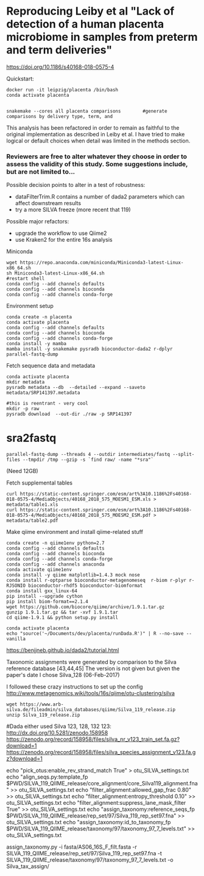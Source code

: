 # Reproducing Leiby et al "Lack of detection of a human placenta microbiome in samples from preterm and term deliveries"
https://doi.org/10.1186/s40168-018-0575-4


Quickstart:
```
docker run -it leipzig/placenta /bin/bash
conda activate placenta


snakemake --cores all placenta comparisons        #generate comparisons by delivery type, term, and 
```

This analysis has been refactored in order to remain as faithful to the original implementation as described in Leiby et al. I have tried to make logical or default choices when detail was limited in the methods section.

### Reviewers are free to alter whatever they choose in order to assess the validity of this study. Some suggestions include, but are not limited to...
Possible decision points to alter in a test of robustness:
- dataFilterTrim.R contains a number of dada2 parameters which can affect downstream results
- try a more SILVA freeze (more recent that 119)

Possible major refactors:
- upgrade the workflow to use Qiime2
- use Kraken2 for the entire 16s analysis


Miniconda
```
wget https://repo.anaconda.com/miniconda/Miniconda3-latest-Linux-x86_64.sh
sh Miniconda3-latest-Linux-x86_64.sh
#restart shell
conda config --add channels defaults
conda config --add channels bioconda
conda config --add channels conda-forge
```

Environment setup
```
conda create -n placenta
conda activate placenta
conda config --add channels defaults
conda config --add channels bioconda
conda config --add channels conda-forge
conda install -y mamba
mamba install -y snakemake pysradb bioconductor-dada2 r-dplyr parallel-fastq-dump
```

Fetch sequence data and metadata
```
conda activate placenta
mkdir metadata
pysradb metadata --db  --detailed --expand --saveto metadata/SRP141397.metadata

#this is reentrant - very cool
mkdir -p raw
pysradb download  --out-dir ./raw -p SRP141397
```

# sra2fastq
```
parallel-fastq-dump --threads 4 --outdir intermediates/fastq --split-files --tmpdir /tmp --gzip -s `find raw/ -name "*sra"`
```
(Need 12GB)

Fetch supplemental tables
```
curl https://static-content.springer.com/esm/art%3A10.1186%2Fs40168-018-0575-4/MediaObjects/40168_2018_575_MOESM1_ESM.xls > metadata/table1.xls
curl https://static-content.springer.com/esm/art%3A10.1186%2Fs40168-018-0575-4/MediaObjects/40168_2018_575_MOESM2_ESM.pdf > metadata/table2.pdf
```

Make qiime environment and install qiime-related stuff
```
conda create -n qiime1env python=2.7
conda config --add channels defaults
conda config --add channels bioconda
conda config --add channels conda-forge
conda config --add channels anaconda
conda activate qiime1env
conda install -y qiime matplotlib=1.4.3 mock nose
conda install r-optparse bioconductor-metagenomeseq  r-biom r-plyr r-RJSONIO bioconductor-rhdf5 bioconductor-biomformat
conda install gxx_linux-64
pip install --upgrade cython
pip install biom-format==2.1.4
wget https://github.com/biocore/qiime/archive/1.9.1.tar.gz
gunzip 1.9.1.tar.gz && tar -xvf 1.9.1.tar
cd qiime-1.9.1 && python setup.py install
```


```
conda activate placenta
echo "source('~/Documents/dev/placenta/runDada.R')" | R --no-save --vanilla
```

https://benjjneb.github.io/dada2/tutorial.html

Taxonomic assignments were generated by comparison to the Silva reference database [43,44,45]
The version is not given but given the paper's date I chose Silva_128 (06-Feb-2017)

I followed these crazy instructions to set up the config
http://www.metagenomics.wiki/tools/16s/qiime/otu-clustering/silva
```
wget https://www.arb-silva.de/fileadmin/silva_databases/qiime/Silva_119_release.zip
unzip Silva_119_release.zip
```

#Dada either used Silva 123, 128, 132
123: http://dx.doi.org/10.5281/zenodo.158958
     https://zenodo.org/record/158958/files/silva_nr_v123_train_set.fa.gz?download=1
     https://zenodo.org/record/158958/files/silva_species_assignment_v123.fa.gz?download=1

echo "pick_otus:enable_rev_strand_match True" > otu_SILVA_settings.txt
echo "align_seqs.py:template_fp $PWD/SILVA_119_QIIME_release/core_alignment/core_Silva119_alignment.fna" >> otu_SILVA_settings.txt
echo "filter_alignment:allowed_gap_frac 0.80" >> otu_SILVA_settings.txt
echo "filter_alignment:entropy_threshold 0.10" >> otu_SILVA_settings.txt
echo "filter_alignment:suppress_lane_mask_filter True" >> otu_SILVA_settings.txt
echo "assign_taxonomy:reference_seqs_fp $PWD/SILVA_119_QIIME_release/rep_set/97/Silva_119_rep_set97.fna" >> otu_SILVA_settings.txt
echo "assign_taxonomy:id_to_taxonomy_fp $PWD/SILVA_119_QIIME_release/taxonomy/97/taxonomy_97_7_levels.txt" >> otu_SILVA_settings.txt

assign_taxonomy.py -i fasta/AS06_16S_F_filt.fasta -r SILVA_119_QIIME_release/rep_set/97/Silva_119_rep_set97.fna -t SILVA_119_QIIME_release/taxonomy/97/taxonomy_97_7_levels.txt -o Silva_tax_assign/
